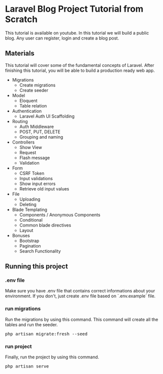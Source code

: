 <h1>Laravel Blog Project Tutorial from Scratch</h1>
<p>This tutorial is available on youtube. In this tutorial we will build a public blog. Any user can register, login and create a blog post.</p>
<h2>Materials</h2>
<p>This tutorial will cover some of the fundamental concepts of Laravel. After finishing this tutorial, you will be able to build a production ready web app.</p>
<ul>
  <li>Migrations
    <ul>
      <li>Create migrations</li>
      <li>Create seeder</li>
    </ul>
  </li>
  <li>Model
    <ul>
      <li>Eloquent</li>
      <li>Table relation</li>
    </ul>
  </li>
  <li>Authentication
    <ul>
      <li>Laravel Auth UI Scaffolding</li>
    </ul>
  </li>
  <li>Routing
    <ul>
      <li>Auth Middleware</li>
      <li>POST, PUT, DELETE</li>
      <li>Grouping and naming</li>
    </ul>
  </li>
  <li>Controllers
    <ul>
      <li>Show View</li>
      <li>Request</li>
      <li>Flash message</li>
      <li>Validation</li>
    </ul>
  </li>
  <li>Form
    <ul>
      <li>CSRF Token</li>
      <li>Input validations</li>
      <li>Show input errors</li>
      <li>Retrieve old input values</li>      
    </ul>
  </li>
  <li>File
    <ul>
      <li>Uploading</li>
      <li>Deleting</li>
    </ul>
  </li>
  <li>Blade Templating
    <ul>
      <li>Components / Anonymous Components</li>
      <li>Conditional</li>
      <li>Common blade directives</li>
      <li>Layout</li>
    </ul>
  </li>
  <li>Bonuses
    <ul>
      <li>Bootstrap</li>
      <li>Pagination</li>
      <li>Search Functionality</li>
    </ul>
  </li>
</ul>
<h2>Running this project</h2>
<h3>.env file</h3>
<p>Make sure you have .env file that contains correct informations about your environment. If you don't, just create .env file based on `.env.example` file.</p>
<h3>run migrations</h3>
<p>Run the migrations by using this command. This command will create all the tables and run the seeder.</p>
<pre>
php artisan migrate:fresh --seed
</pre>
<h3>run project</h3>
<p>Finally, run the project by using this command.</p>
<pre>
php artisan serve
</pre>
